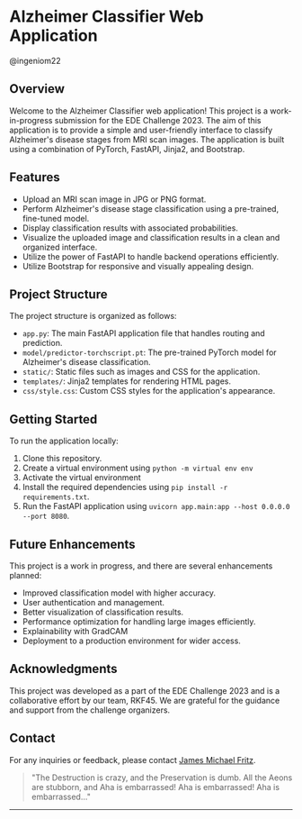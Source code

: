 
# Alzheimer Classifier Web Application
@ingeniom22

## Overview
Welcome to the Alzheimer Classifier web application! This project is a work-in-progress submission for the EDE Challenge 2023. The aim of this application is to provide a simple and user-friendly interface to classify Alzheimer's disease stages from MRI scan images. The application is built using a combination of PyTorch, FastAPI, Jinja2, and Bootstrap.

## Features
- Upload an MRI scan image in JPG or PNG format.
- Perform Alzheimer's disease stage classification using a pre-trained, fine-tuned model.
- Display classification results with associated probabilities.
- Visualize the uploaded image and classification results in a clean and organized interface.
- Utilize the power of FastAPI to handle backend operations efficiently.
- Utilize Bootstrap for responsive and visually appealing design.

## Project Structure
The project structure is organized as follows:

- `app.py`: The main FastAPI application file that handles routing and prediction.
- `model/predictor-torchscript.pt`: The pre-trained PyTorch model for Alzheimer's disease classification.
- `static/`: Static files such as images and CSS for the application.
- `templates/`: Jinja2 templates for rendering HTML pages.
- `css/style.css`: Custom CSS styles for the application's appearance.

## Getting Started
To run the application locally:

1. Clone this repository.
2. Create a virtual environment using `python -m virtual env env`
3. Activate the virtual environment
4. Install the required dependencies using `pip install -r requirements.txt`.
5. Run the FastAPI application using `uvicorn app.main:app --host 0.0.0.0 --port 8080`.

## Future Enhancements
This project is a work in progress, and there are several enhancements planned:

- Improved classification model with higher accuracy.
- User authentication and management.
- Better visualization of classification results.
- Performance optimization for handling large images efficiently.
- Explainability with GradCAM
- Deployment to a production environment for wider access.

## Acknowledgments
This project was developed as a part of the EDE Challenge 2023 and is a collaborative effort by our team, RKF45. We are grateful for the guidance and support from the challenge organizers.

## Contact
For any inquiries or feedback, please contact [James Michael Fritz](jamesmichael0444@gmail.com).

> "The Destruction is crazy, and the Preservation is dumb. All the Aeons are stubborn, and Aha is embarrassed! Aha is embarrassed! Aha is embarrassed..."

---
